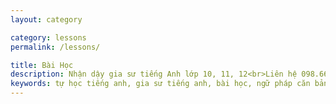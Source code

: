 ```yaml
---
layout: category

category: lessons
permalink: /lessons/

title: Bài Học
description: Nhận dậy gia sư tiếng Anh lớp 10, 11, 12<br>Liên hệ 098.66.77.99.3<br>Anh Thịnh
keywords: tự học tiếng anh, gia sư tiếng anh, bài học, ngữ pháp căn bản
---
```

